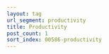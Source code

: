 ```yaml
---
layout: tag
url_segment: productivity
title: Productivity
post_count: 1
sort_index: 00586-productivity
---
```

